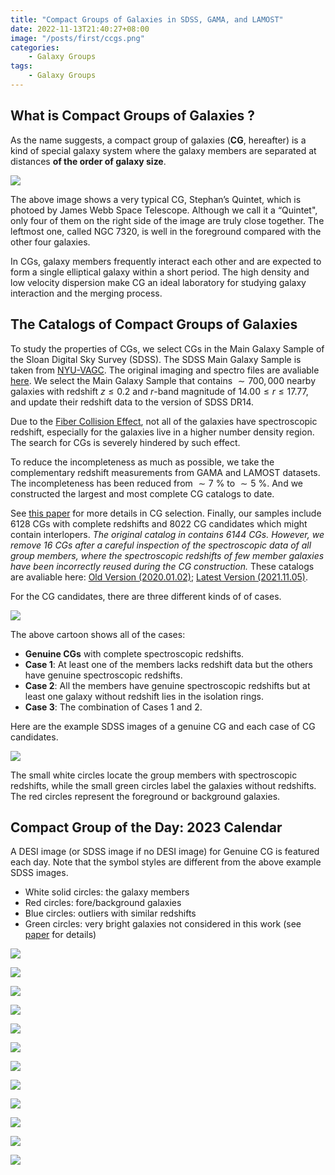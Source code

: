 ```yaml
---
title: "Compact Groups of Galaxies in SDSS, GAMA, and LAMOST"
date: 2022-11-13T21:40:27+08:00
image: "/posts/first/ccgs.png"
categories:
    - Galaxy Groups
tags:
    - Galaxy Groups
---
```


## What is Compact Groups of Galaxies ?

As the name suggests, a compact group of galaxies (**CG**, hereafter) is a kind of special galaxy system where the galaxy members are separated at distances **of the order of galaxy size**. 

![](/posts/first/QuiJWST.png)

The above image shows a very typical CG, Stephan’s Quintet, which is photoed by James Webb Space Telescope. Although we call it a “Quintet", only four of them on the right side of the image are truly close together. The leftmost one, called NGC 7320, is well in the foreground compared with the other four galaxies. 

In CGs, galaxy members frequently interact each other and are expected to form a single elliptical galaxy within a short period. The high density and low velocity dispersion make CG an ideal laboratory for studying galaxy interaction and the merging process. 

## The Catalogs of Compact Groups of Galaxies

To study the properties of CGs, we select CGs in the Main Galaxy Sample of the Sloan Digital Sky Survey (SDSS). The SDSS Main Galaxy Sample is taken from [NYU-VAGC](http://sdss.physics.nyu.edu/vagc/). The original imaging and spectro files are avaliable [here](http://sdss.physics.nyu.edu/vagc-dr7/vagc2/). We select the Main Galaxy Sample that contains $\sim 700,000$ nearby galaxies with redshift $z \le 0.2$ and $r$-band magnitude of $14.00 \le r \le 17.77$, and update their redshift data to the version of SDSS DR14.

Due to the [Fiber Collision Effect](https://www.sdss.org/dr16/algorithms/legacy_tiling/#FiberCollisions), not all of the galaxies have spectroscopic redshift, especially for the galaxies live in a higher number density region. The search for CGs is severely hindered by such effect.

To reduce the incompleteness as much as possible, we take the complementary redshift measurements from GAMA and LAMOST datasets. The incompleteness has been reduced from $\sim 7$ % to $\sim 5$ %. And we constructed the largest and most complete CG catalogs to date.

See [this paper](https://ui.adsabs.harvard.edu/abs/2020ApJS..246...12Z/abstract) for more details in CG selection. Finally, our samples include 6128 CGs with complete redshifts and 8022 CG candidates which might contain interlopers. *The original catalog in contains 6144 CGs. However, we remove 16 CGs after a careful inspection of the spectroscopic data of all group members, where the spectroscopic redshifts of few member galaxies have been incorrectly reused during the CG construction.* These catalogs are avaliable here: [Old Version (2020.01.02)](https://cdsarc.cds.unistra.fr/viz-bin/cat/J/ApJS/246/12); [Latest Version (2021.11.05)](https://github.com/Al-YL/CompactGroups).

For the CG candidates, there are three different kinds of of cases.

![](/posts/first/Case.png)

The above cartoon shows all of the cases:

- **Genuine CGs** with complete spectroscopic redshifts.
- **Case 1**: At least one of the members lacks redshift data but the others have genuine spectroscopic redshifts.
- **Case 2**: All the members have genuine spectroscopic redshifts but at least one galaxy without redshift lies in the isolation rings.
- **Case 3**: The combination of Cases 1 and 2.

Here are the example SDSS images of a genuine CG and each case of CG candidates. 

![](/posts/first/CP4.png)

The small white circles locate the group members with spectroscopic redshifts, while the small green circles label the galaxies without redshifts. The red circles represent the foreground or background galaxies. 

## Compact Group of the Day: 2023 Calendar

A DESI image (or SDSS image if no DESI image) for Genuine CG is featured each day. Note that the symbol styles are different from the above example SDSS images.

- White solid circles: the galaxy members
- Red circles: fore/background galaxies
- Blue circles: outliers with similar redshifts
- Green circles: very bright galaxies not considered in this work (see [paper](https://cdsarc.cds.unistra.fr/viz-bin/cat/J/ApJS/246/12) for details)

![](/posts/first/calendar/January-2023.png)

![](/posts/first/calendar/February-2023.png)

![](/posts/first/calendar/March-2023.png)

![](/posts/first/calendar/April-2023.png)

![](/posts/first/calendar/May-2023.png)

![](/posts/first/calendar/June-2023.png)

![](/posts/first/calendar/July-2023.png)

![](/posts/first/calendar/August-2023.png)

![](/posts/first/calendar/September-2023.png)

![](/posts/first/calendar/October-2023.png)

![](/posts/first/calendar/November-2023.png)

![](/posts/first/calendar/December-2023.png)



